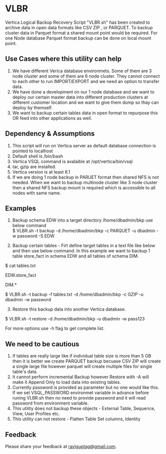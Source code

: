 # VLBR
Vertica Logical Backup Recovery Script "VLBR.sh" has been created to archive data in open data formats like CSV ZIP , or PARQUET. To backup cluster data in Parquet format a shared mount point would be required. For one Node database Parquet format backup can be done on local mount point. 

## Use Cases where this utility can help
1) We have different Verica database environmets. Some of them are 3 node cluster and some of them are 6 node cluster. They cannot connect to each other to run IMPORT/EXPORT and we need an option to transfer data.
2) We have done a development on our 1 node database and we want to deploy our certain master data into different production clusters at different customer location and we want to give them dump so thay can deploy by themself. 
3) We want to backup certain tables data in open format to repurpose this OR feed into other applications as well. 


## Dependency & Assumptions 

1) This script will run on Vertica server as default database connection is pointed to localhost 
2) Default shell is /bin/bash
3) Vertica VSQL command is avalaible at /opt/vertica/bin/vsql
4) tar, gzip are installed. 
5) Vertica version is at least 8.1
6) If we are doing 1 node backup in PARUET format then shared NFS is not needed. When we want to backup multinode cluster 
   like 3 node cluster then a shared NFS backup mount is required which is accessible to all nodes with same name. 

## Examples 

1) Backup schema EDW into a target directory /home/dbadmin/bkp use below command  
$ VLBR.sh -t backup  -d /home/dbadmin/bkp -c PARQUET -u dbadmin -w password -S EDW  


2) Backup certain tables - Firt define target tables in a text file like below and then use below command. In this example we want to backup 1 table store_fact in schema EDW and all tables of schema DIM.  

$ cat tables.txt

EDW.store_fact

DIM.*



$ VLBR.sh -t backup  -f tables.txt -d /home/dbadmin/bkp -c GZIP -u dbadmin -w password


3) Restore this backup data into another Vertica database. 

$ VLBR.sh -t restore -d /home/dbadmin/bkp -u dbadmin -w pass123

For more options use -h flag to get complete list.

## We need to be cautious   

1) If tables are really large like if individual table size is more than 5 GB then it is better we create PARQUET backup becuase CSV ZIP will create a single large file however parquet will create multiple files for single table's data.  
2) It cannot perform incremental Backup however Restore with -A will make it Append Only to load data into existing tables.
3) Currently password is provided as parameter but no one would like this. If we set VSQL_PASSWORD environmet variable in advance before runing VLBR.sh then no need to provide password and it will read password  from environment variable. 
4) This utility does not backup these objects - External Table, Sequence, View, User Profiles etc.
5) This utility can not restore - Flatten Table Set columns, Identity

## Feedback
Please share your feedback at raviguptag@gmail.com. 
